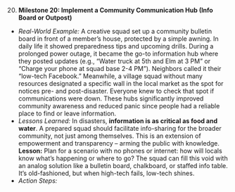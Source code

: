 20. **Milestone 20: Implement a Community Communication Hub (Info Board or Outpost)**  
- _Real-World Example:_ A creative squad set up a community bulletin board in front of a member’s house, protected by a simple awning. In daily life it showed preparedness tips and upcoming drills. During a prolonged power outage, it became the go-to information hub where they posted updates (e.g., “Water truck at 5th and Elm at 3 PM” or “Charge your phone at squad base 2-4 PM”). Neighbors called it their “low-tech Facebook.” Meanwhile, a village squad without many resources designated a specific wall in the local market as the spot for notices pre- and post-disaster. Everyone knew to check that spot if communications were down. These hubs significantly improved community awareness and reduced panic since people had a reliable place to find or leave information.  
- _Lessons Learned:_ In disasters, **information is as critical as food and water**. A prepared squad should facilitate info-sharing for the broader community, not just among themselves. This is an extension of empowerment and transparency – arming the public with knowledge. **Lesson:** Plan for a scenario with no phones or internet: how will locals know what’s happening or where to go? The squad can fill this void with an analog solution like a bulletin board, chalkboard, or staffed info table. It’s old-fashioned, but when high-tech fails, low-tech shines.  
- _Action Steps:_